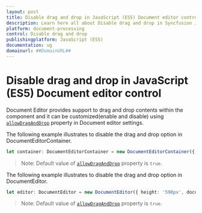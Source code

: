 ```yaml
---
layout: post
title: Disable drag and drop in JavaScript (ES5) Document editor control | Syncfusion
description: Learn here all about Disable drag and drop in Syncfusion JavaScript (ES5) Document editor control of Syncfusion Essential JS 2 and more.
platform: document-processing
control: Disable drag and drop 
publishingplatform: JavaScript (ES5)
documentation: ug
domainurl: ##DomainURL##
---
```


# Disable drag and drop in JavaScript (ES5) Document editor control

Document Editor provides support to drag and drop contents within the component and it can be customized(enable and disable) using [`allowDragAndDrop`](https://ej2.syncfusion.com/javascript/documentation/api/document-editor/documenteditorsettings#allowDragAndDrop) property in Document editor settings.

The following example illustrates to disable the drag and drop option in DocumentEditorContainer.

```ts
let container: DocumentEditorContainer = new DocumentEditorContainer({ enableToolbar: true, height: '590px', documentEditorSettings: { allowDragAndDrop: false } });
```

>Note: Default value of [`allowDragAndDrop`](https://ej2.syncfusion.com/javascript/documentation/api/document-editor#documenteditorsettings#allowDragAndDrop) property is `true`.

The following example illustrates to disable the drag and drop option in DocumentEditor.

```ts
let editor: DocumentEditor = new DocumentEditor({ height: '590px', documentEditorSettings: { allowDragAndDrop: false } });
```

>Note: Default value of [`allowDragAndDrop`](https://ej2.syncfusion.com/javascript/documentation/api/document-editor#documenteditorsettings#allowDragAndDrop) property is `true`.